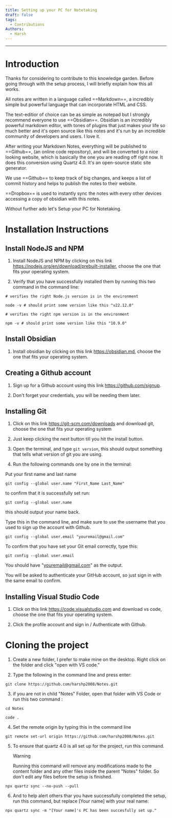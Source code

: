 ```yaml
---
title: Setting up your PC for Notetaking
draft: false
tags:
  - Contributions
Authors:
  - Harsh
---
```

---
# Introduction

Thanks for considering to contribute to this knowledge garden. Before going through with the setup process, I will briefly explain how this all works. 

All notes are written in a language called ==Markdown==, a incredibly simple but powerful language that can incorporate HTML and CSS. 

The text-editior of choice can be as simple as notepad but I strongly recommend everyone to use ==Obsidian==. Obsidian is an incredibly powerful markdown editor, with tones of plugins that just makes your life so much better and it's open source like this notes and it's run by an incredible community of developers and users. I love it.

After writing your Markdown Notes, everything will be published to ==Github==, (an online code repository), and will be converted to a nice looking website, which is basically the one you are reading off right now. It does this conversion using Quartz 4.0. It's an open-source static site generator. 

We use ==Github== to keep track of big changes, and keeps a list of commit history and helps to publish the notes to their website. 

==Dropbox== is used to instantly sync the notes with every other devices accessing a copy of obsidian with this notes.

Without further ado let's Setup your PC for Notetaking. 
# Installation Instructions

## Install NodeJS and NPM

1. Install NodeJS and NPM by clicking on this link https://nodejs.org/en/download/prebuilt-installer, choose the one that fits your operating system.
   
2. Verify that you have successfully installed them by running this two command in the command line: 
   
```shell
# verifies the right Node.js version is in the environment

node -v # should print some version like this "v22.12.0"

# verifies the right npm version is in the environment

npm -v # should print some version like this "10.9.0"
```

## Install Obsidian

1. Install obsidian by clicking on this link https://obsidian.md, choose the one that fits your operating system.

## Creating a Github account

1. Sign up for a Github account using this link https://github.com/signup.
   
2. Don't forget your credentials, you will be needing them later.

## Installing Git

1. Click on this link https://git-scm.com/downloads and download git, choose the one that fits your operating system
   
2. Just keep clicking the next button till you hit the install button.
   
3. Open the terminal, and type `git version`, this should output something that tells what version of git you are using.
   
4. Run the following commands one by one in the terminal: 

Put your first name and last name
```shell
git config --global user.name "First_Name Last_Name"
```

to confirm that it is successfully set run:

```shell
git config --global user.name
```

this should output your name back.

Type this in the command line, and make sure to use the username that you used to sign up the account with Github.

```shell
git config --global user.email "youremail@gmail.com"
```

To confirm that you have set your Git email correctly, type this:

```shell
git config --global user.email
```

You should have "youremail@gmail.com" as the output.

You will be asked to authenticate your GitHub account, so just sign in with the same email to confirm.

## Installing Visual Studio Code

1. Click on this link https://code.visualstudio.com and download vs code, choose the one that fits your operating system.
   
2. Click the profile account and sign in / Authenticate with Github.

# Cloning the project

1. Create a new folder, I prefer to make mine on the desktop. Right click on the folder and click "open with VS code."

2. Type the following in the command line and press enter:
```shell
git clone https://github.com/harshp2008/Notes.git
```

3. if you are not in child "Notes" Folder, open that folder with VS Code or run this two command :

```shell
cd Notes
```

```shell
code .
```


4. Set the remote origin by typing this in the command line 
```shell
git remote set-url origin https://github.com/harshp2008/Notes.git
```

5. To ensure that quartz 4.0 is all set up for the project, run this command. 
   
   >[!warning]
   >Running this command will remove any modifications made to the content folder and any other files inside the parent "Notes" folder. So don't edit any files before the setup is finished.

```shell
npx quartz sync --no-push --pull
```

6. And to help alert others thar you have successfully completed the setup, run this command, but replace [Your name] with your real name:

```shell
npx quartz sync -m "[Your name]'s PC has been succesfully set up."
```





